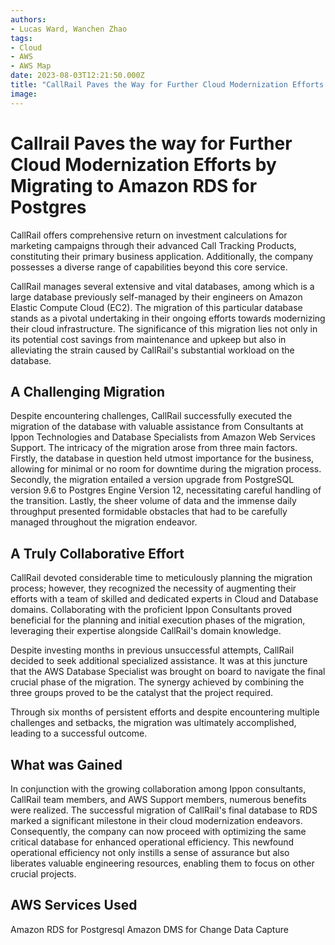 ```yaml
---
authors:
- Lucas Ward, Wanchen Zhao
tags:
- Cloud
- AWS
- AWS Map
date: 2023-08-03T12:21:50.000Z
title: "CallRail Paves the Way for Further Cloud Modernization Efforts by Migrating to Amazon RDS for PostgreSQL"
image:
---
```


# Callrail Paves the way for Further Cloud Modernization Efforts by Migrating to Amazon RDS for Postgres

CallRail offers comprehensive return on investment calculations for marketing campaigns through their advanced Call Tracking Products, constituting their primary business application. Additionally, the company possesses a diverse range of capabilities beyond this core service. 

CallRail manages several extensive and vital databases, among which is a large database previously self-managed by their engineers on Amazon Elastic Compute Cloud (EC2). The migration of this particular database stands as a pivotal undertaking in their ongoing efforts towards modernizing their cloud infrastructure. The significance of this migration lies not only in its potential cost savings from maintenance and upkeep but also in alleviating the strain caused by CallRail's substantial workload on the database.

## A Challenging Migration

Despite encountering challenges, CallRail successfully executed the migration of the database with valuable assistance from Consultants at Ippon Technologies and Database Specialists from Amazon Web Services Support. The intricacy of the migration arose from three main factors. Firstly, the database in question held utmost importance for the business, allowing for minimal or no room for downtime during the migration process. Secondly, the migration entailed a version upgrade from PostgreSQL version 9.6 to Postgres Engine Version 12, necessitating careful handling of the transition. Lastly, the sheer volume of data and the immense daily throughput presented formidable obstacles that had to be carefully managed throughout the migration endeavor.

## A Truly Collaborative Effort

CallRail devoted considerable time to meticulously planning the migration process; however, they recognized the necessity of augmenting their efforts with a team of skilled and dedicated experts in Cloud and Database domains. Collaborating with the proficient Ippon Consultants proved beneficial for the planning and initial execution phases of the migration, leveraging their expertise alongside CallRail's domain knowledge.

Despite investing months in previous unsuccessful attempts, CallRail decided to seek additional specialized assistance. It was at this juncture that the AWS Database Specialist was brought on board to navigate the final crucial phase of the migration. The synergy achieved by combining the three groups proved to be the catalyst that the project required.

Through six months of persistent efforts and despite encountering multiple challenges and setbacks, the migration was ultimately accomplished, leading to a successful outcome.

## What was Gained

In conjunction with the growing collaboration among Ippon consultants, CallRail team members, and AWS Support members, numerous benefits were realized. The successful migration of CallRail's final database to RDS marked a significant milestone in their cloud modernization endeavors. Consequently, the company can now proceed with optimizing the same critical database for enhanced operational efficiency. This newfound operational efficiency not only instills a sense of assurance but also liberates valuable engineering resources, enabling them to focus on other crucial projects.

## AWS Services Used

Amazon RDS for Postgresql
Amazon DMS for Change Data Capture